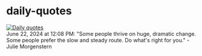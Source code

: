# daily-quotes
[![Daily quotes](https://github.com/ceepu8/daily-quotes/actions/workflows/daily-quote.yml/badge.svg)](https://github.com/ceepu8/daily-quotes/actions/workflows/daily-quote.yml)<br/>
June 22, 2024 at 12:08 PM: "Some people thrive on huge, dramatic change. Some people prefer the slow and steady route. Do what's right for you." - Julie Morgenstern
